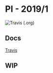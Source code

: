 # PI - 2019/1

![Travis (.org)](https://img.shields.io/travis/pi-2019-org/experiments.svg)

## Docs

<!-- [Docker](docs/docker.md) -->
[Travis](docs/travis.md)

## WIP